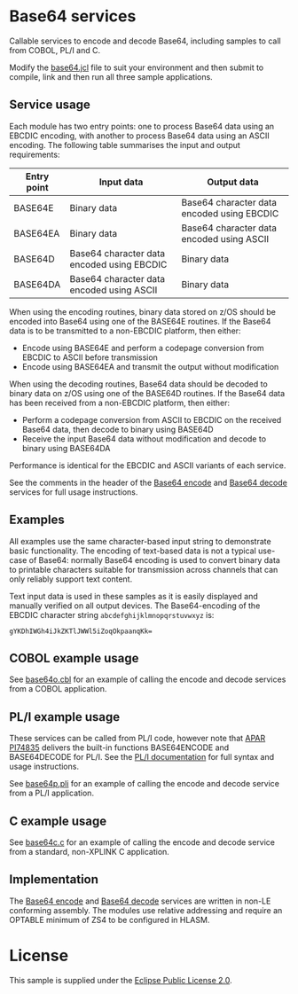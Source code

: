 # Base64 services

Callable services to encode and decode Base64, including samples to call from COBOL, PL/I and C.

Modify the [base64.jcl](base64.jcl) file to suit your environment and then submit to compile, link and then
run all three sample applications.

## Service usage

Each module has two entry points: one to process Base64 data using an EBCDIC encoding, with another to
process Base64 data using an ASCII encoding. The following table summarises the input and output requirements:

| Entry point | Input data                                  | Output data                                 |
|-------------|---------------------------------------------|---------------------------------------------|
| BASE64E     | Binary data                                 | Base64 character data encoded using EBCDIC  |
| BASE64EA    | Binary data                                 | Base64 character data encoded using ASCII   |
| BASE64D     | Base64 character data encoded using EBCDIC  | Binary data                                 |
| BASE64DA    | Base64 character data encoded using ASCII   | Binary data                                 |

When using the encoding routines, binary data stored on z/OS should be encoded into Base64 using one of
the BASE64E routines. If the Base64 data is to be transmitted to a non-EBCDIC platform, then either:

* Encode using BASE64E and perform a codepage conversion from EBCDIC to ASCII before transmission
* Encode using BASE64EA and transmit the output without modification

When using the decoding routines, Base64 data should be decoded to binary data on z/OS using one of the
BASE64D routines. If the Base64 data has been received from a non-EBCDIC platform, then either:

* Perform a codepage conversion from ASCII to EBCDIC on the received Base64 data, then decode to binary using BASE64D
* Receive the input Base64 data without modification and decode to binary using BASE64DA

Performance is identical for the EBCDIC and ASCII variants of each service.

See the comments in the header of the [Base64 encode](base64e.asm) and [Base64 decode](base64d.asm) services for
full usage instructions.

## Examples

All examples use the same character-based input string to demonstrate basic functionality. The encoding
of text-based data is not a typical use-case of Base64: normally Base64 encoding is used to convert
binary data to printable characters suitable for transmission across channels that can only reliably
support text content.

Text input data is used in these samples as it is easily displayed and manually verified on all output devices.
The Base64-encoding of the EBCDIC character string `abcdefghijklmnopqrstuvwxyz` is:

```
gYKDhIWGh4iJkZKTlJWWl5iZoqOkpaanqKk=
```

## COBOL example usage

See [base64o.cbl](base64o.cbl) for an example of calling the encode and decode services from a COBOL
application.

## PL/I example usage

These services can be called from PL/I code, however note that
[APAR PI74835](https://www.ibm.com/support/pages/apar/PI74835) delivers the built-in functions
BASE64ENCODE and BASE64DECODE for PL/I. See the
[PL/I documentation](https://www.ibm.com/docs/en/epfz/5.3?topic=subroutines-descriptions-individual-built-in-functions-pseudovariables)
for full syntax and usage instructions.

See [base64p.pli](base64p.pli) for an example of calling the encode and decode service from a
PL/I application.

## C example usage

See [base64c.c](base64c.c) for an example of calling the encode and decode service from a standard,
non-XPLINK C application.

## Implementation

The [Base64 encode](base64e.asm) and [Base64 decode](base64d.asm) services are written in non-LE conforming
assembly. The modules use relative addressing and require an OPTABLE minimum of ZS4 to be configured in HLASM.

# License

This sample is supplied under the [Eclipse Public License 2.0](LICENSE).
